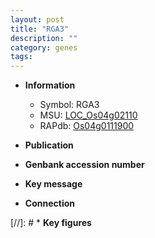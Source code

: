 ```yaml
---
layout: post
title: "RGA3"
description: ""
category: genes
tags: 
---
```


* **Information**  
    + Symbol: RGA3  
    + MSU: [LOC_Os04g02110](http://rice.uga.edu/cgi-bin/ORF_infopage.cgi?orf=LOC_Os04g02110)  
    + RAPdb: [Os04g0111900](http://rapdb.dna.affrc.go.jp/viewer/gbrowse_details/irgsp1?name=Os04g0111900)  

* **Publication**  

* **Genbank accession number**  

* **Key message**  

* **Connection**  

[//]: # * **Key figures**  


